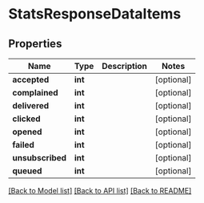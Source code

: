 # StatsResponseDataItems

## Properties
Name | Type | Description | Notes
------------ | ------------- | ------------- | -------------
**accepted** | **int** |  | [optional] 
**complained** | **int** |  | [optional] 
**delivered** | **int** |  | [optional] 
**clicked** | **int** |  | [optional] 
**opened** | **int** |  | [optional] 
**failed** | **int** |  | [optional] 
**unsubscribed** | **int** |  | [optional] 
**queued** | **int** |  | [optional] 

[[Back to Model list]](../README.md#documentation-for-models) [[Back to API list]](../README.md#documentation-for-api-endpoints) [[Back to README]](../README.md)


